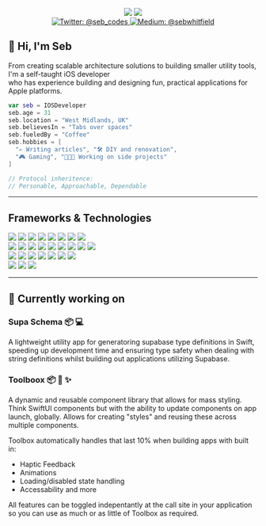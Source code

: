 <p align="center">
    <img src="https://img.shields.io/badge/UIKit-SwiftUI-2368a1.svg" />
    <img src="https://img.shields.io/badge/Cocoapods-Swift_Package_Manager-a15e23.svg" />
    <br>
    <a href="https://x.com/seb_codes">
        <img src="https://img.shields.io/badge/Twitter-@seb__codes-212124.svg" alt="Twitter: @seb_codes" />
    </a>
    <a href="https://medium.com/@sebwhitfield">
        <img src="https://img.shields.io/badge/Medium-@sebwhitfield-212124.svg" alt="Medium: @sebwhitfield" />
    </a>
</p>

## 👋 Hi, I'm Seb

From creating scalable architecture solutions to building smaller utility tools, I'm a self-taught iOS developer
<br>who has experience building and designing fun, practical applications for Apple platforms.

```Swift
var seb = IOSDeveloper
seb.age = 31
seb.location = "West Midlands, UK"
seb.believesIn = "Tabs over spaces"
seb.fueledBy = "Coffee"
seb.hobbies = [
  "✍️ Writing articles", "🛠️ DIY and renovation",
  "🎮 Gaming", "👨🏼‍💻 Working on side projects"
]

// Protocol inheritence:
// Personable, Approachable, Dependable
```
---
## Frameworks & Technologies
<p align="left">
  <img src="https://img.shields.io/badge/Xcode-2368a1.svg" />
  <img src="https://img.shields.io/badge/UIKit-2368a1.svg" />
  <img src="https://img.shields.io/badge/Cocoapods-2368a1.svg" />
  <img src="https://img.shields.io/badge/Storyboard-2368a1.svg" />
  <img src="https://img.shields.io/badge/Programmatic_Layout-2368a1.svg" />
    <img src="https://img.shields.io/badge/AutoLayout-2368a1.svg" />
  <img src="https://img.shields.io/badge/Push_Notifications-2368a1.svg" />
  <img src="https://img.shields.io/badge/Local_Authentication-2368a1.svg" />
  <br>
  <img src="https://img.shields.io/badge/CoreData-2368a1.svg" />
  <img src="https://img.shields.io/badge/CloudKit-a12368.svg" />
  <img src="https://img.shields.io/badge/AVKit-a12368.svg" />
  <img src="https://img.shields.io/badge/AVFoundation-a12368.svg" />
  <img src="https://img.shields.io/badge/CoreLocation-a12368.svg" />
  <img src="https://img.shields.io/badge/Keychain-a12368.svg" />
  <img src="https://img.shields.io/badge/SwiftUI-a12368.svg" />
  <img src="https://img.shields.io/badge/MapKit-a12368.svg" />
  <img src="https://img.shields.io/badge/CoreHaptics-a12368.svg" />
  <br>
  <img src="https://img.shields.io/badge/Custom_Swift_Packages-a15e23.svg" />
  <img src="https://img.shields.io/badge/Apollo_GraphQL-a15e23.svg" />
  <img src="https://img.shields.io/badge/GoogleMaps_SDK-a15e23.svg" />
  <img src="https://img.shields.io/badge/What3Words-a15e23.svg" />
  <img src="https://img.shields.io/badge/Lottie-a15e23.svg" />
  <img src="https://img.shields.io/badge/SQLLite-a15e23.svg" />
  <img src="https://img.shields.io/badge/Firebase_Notifications-a15e23.svg" />
  <br>
  <img src="https://img.shields.io/badge/Version_Control-Git-212124.svg" />
  <img src="https://img.shields.io/badge/Source_Tree-212124.svg" />
  <img src="https://img.shields.io/badge/Building_for:-iOS,_MacOS_and_iPadOS-212124.svg" />
</p>

---

## 🔨 Currently working on

### Supa Schema  📦 💻
A lightweight utility app for generatoring supabase type definitions in Swift, speeding up development time and ensuring type safety
when dealing with string definitions whilst building out applications utilizing Supabase.

### Toolboox  📦 📱 ✨
A dynamic and reusable component library that allows for mass styling. Think SwiftUI components but with the ability to update components
on app launch, globally. Allows for creating "styles" and reusing these across multiple components.

Toolbox automatically handles that last 10% when building apps with built in:
  - Haptic Feedback
  - Animations
  - Loading/disabled state handling
  - Accessability and more

All features can be toggled indepentantly at the call site in your application so you can use as much or as little of Toolbox as required.
